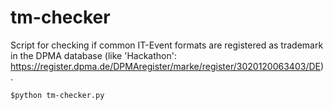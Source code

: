 tm-checker
==========

Script for checking if common IT-Event formats are registered as trademark in the DPMA database (like 'Hackathon': https://register.dpma.de/DPMAregister/marke/register/3020120063403/DE).

    $python tm-checker.py
